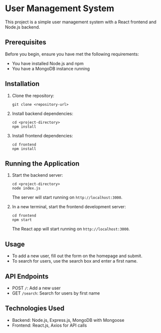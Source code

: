 # User Management System

This project is a simple user management system with a React frontend and Node.js backend.

## Prerequisites

Before you begin, ensure you have met the following requirements:
* You have installed Node.js and npm
* You have a MongoDB instance running

## Installation

1. Clone the repository:
   ```
   git clone <repository-url>
   ```

2. Install backend dependencies:
   ```
   cd <project-directory>
   npm install
   ```

3. Install frontend dependencies:
   ```
   cd frontend
   npm install
   ```

## Running the Application

1. Start the backend server:
   ```
   cd <project-directory>
   node index.js
   ```
   The server will start running on `http://localhost:3000`.

2. In a new terminal, start the frontend development server:
   ```
   cd frontend
   npm start
   ```
   The React app will start running on `http://localhost:3000`.

## Usage

- To add a new user, fill out the form on the homepage and submit.
- To search for users, use the search box and enter a first name.

## API Endpoints

- POST `/`: Add a new user
- GET `/search`: Search for users by first name

## Technologies Used

- Backend: Node.js, Express.js, MongoDB with Mongoose
- Frontend: React.js, Axios for API calls
